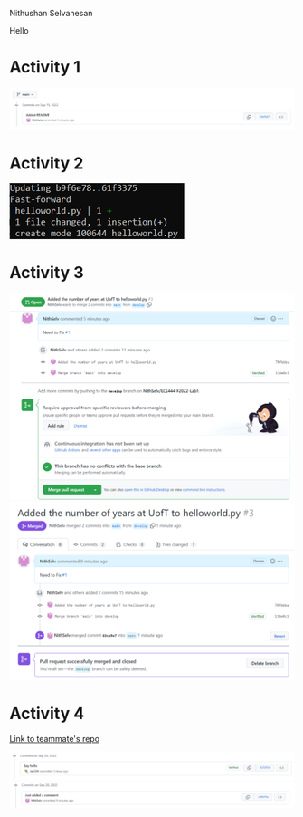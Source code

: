 Nithushan Selvanesan

Hello

# Activity 1
![Screenshot of commit in Activity1.png](https://github.com/NithSelv/ECE444-F2022-Lab1/blob/main/Activity1.png "Activity1.png")

# Activity 2
![Screenshot of merge in Activity2.png](https://github.com/NithSelv/ECE444-F2022-Lab1/blob/main/Activity2.png "Activity2.png")

# Activity 3
![Screenshot of merge in Activity3_1.png](https://github.com/NithSelv/ECE444-F2022-Lab1/blob/main/Activity3_1.png "Activity3_1.png")
![Screenshot of merge in Activity3_2.png](https://github.com/NithSelv/ECE444-F2022-Lab1/blob/main/Activity3_2.png "Activity3_2.png")

# Activity 4

[Link to teammate's repo](https://github.com/Jan729/ECE444-F2022-Lab1)

![Screenshot of teammate's commit into my repo in Activity4_1.png](https://github.com/NithSelv/ECE444-F2022-Lab1/blob/main/Activity4_1.png "Activity3_1.png")
![Screenshot of my commit into my teammate's repo in Activity4_2.png](https://github.com/NithSelv/ECE444-F2022-Lab1/blob/main/Activity4_2.png "Activity3_2.png")
